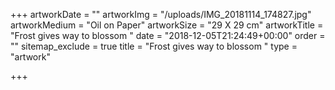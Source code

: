 +++
artworkDate = ""
artworkImg = "/uploads/IMG_20181114_174827.jpg"
artworkMedium = "Oil on Paper"
artworkSize = "29 X 29 cm"
artworkTitle = "Frost gives way to blossom "
date = "2018-12-05T21:24:49+00:00"
order = ""
sitemap_exclude = true
title = "Frost gives way to blossom "
type = "artwork"

+++
